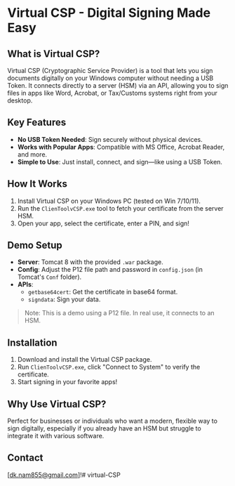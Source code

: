# Virtual CSP - Digital Signing Made Easy

## What is Virtual CSP?
Virtual CSP (Cryptographic Service Provider) is a tool that lets you sign documents digitally on your Windows computer without needing a USB Token. It connects directly to a server (HSM) via an API, allowing you to sign files in apps like Word, Acrobat, or Tax/Customs systems right from your desktop.

## Key Features
- **No USB Token Needed**: Sign securely without physical devices.
- **Works with Popular Apps**: Compatible with MS Office, Acrobat Reader, and more.
- **Simple to Use**: Just install, connect, and sign—like using a USB Token.

## How It Works
1. Install Virtual CSP on your Windows PC (tested on Win 7/10/11).
2. Run the `ClienToolvCSP.exe` tool to fetch your certificate from the server HSM.
3. Open your app, select the certificate, enter a PIN, and sign!

## Demo Setup
- **Server**: Tomcat 8 with the provided `.war` package.
- **Config**: Adjust the P12 file path and password in `config.json` (in Tomcat's `Conf` folder).
- **APIs**:
  - `getbase64cert`: Get the certificate in base64 format.
  - `signdata`: Sign your data.

> Note: This is a demo using a P12 file. In real use, it connects to an HSM.

## Installation
1. Download and install the Virtual CSP package.
2. Run `ClienToolvCSP.exe`, click "Connect to System" to verify the certificate.
3. Start signing in your favorite apps!

## Why Use Virtual CSP?
Perfect for businesses or individuals who want a modern, flexible way to sign digitally, especially if you already have an HSM but struggle to integrate it with various software.

## Contact
[dk.nam855@gmail.com]!# virtual-CSP

